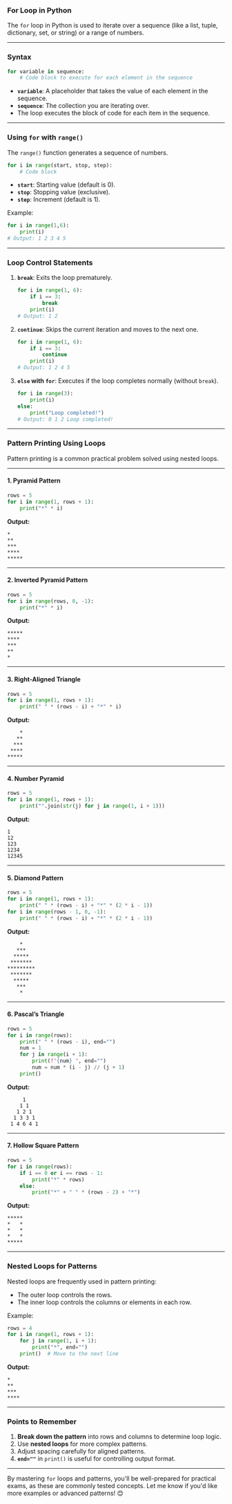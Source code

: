 ### **For Loop in Python**

The `for` loop in Python is used to iterate over a sequence (like a list, tuple, dictionary, set, or string) or a range of numbers.

---

### **Syntax**
```python
for variable in sequence:
    # Code block to execute for each element in the sequence
```

- **`variable`**: A placeholder that takes the value of each element in the sequence.
- **`sequence`**: The collection you are iterating over.
- The loop executes the block of code for each item in the sequence.

---

### **Using `for` with `range()`**
The `range()` function generates a sequence of numbers.
```python
for i in range(start, stop, step):
    # Code block
```

- **`start`**: Starting value (default is 0).
- **`stop`**: Stopping value (exclusive).
- **`step`**: Increment (default is 1).

Example:
```python
for i in range(1,6):
    print(i)
# Output: 1 2 3 4 5
```

---

### **Loop Control Statements**
1. **`break`**: Exits the loop prematurely.
   ```python
   for i in range(1, 6):
       if i == 3:
           break
       print(i)
   # Output: 1 2
   ```

2. **`continue`**: Skips the current iteration and moves to the next one.
   ```python
   for i in range(1, 6):
       if i == 3:
           continue
       print(i)
   # Output: 1 2 4 5
   ```

3. **`else` with `for`**: Executes if the loop completes normally (without `break`).
   ```python
   for i in range(3):
       print(i)
   else:
       print("Loop completed!")
   # Output: 0 1 2 Loop completed!
   ```

---

### **Pattern Printing Using Loops**
Pattern printing is a common practical problem solved using nested loops.

---

#### **1. Pyramid Pattern**
```python
rows = 5
for i in range(1, rows + 1):
    print("*" * i)
```
**Output:**
```
*
**
***
****
*****
```

---

#### **2. Inverted Pyramid Pattern**
```python
rows = 5
for i in range(rows, 0, -1):
    print("*" * i)
```
**Output:**
```
*****
****
***
**
*
```

---

#### **3. Right-Aligned Triangle**
```python
rows = 5
for i in range(1, rows + 1):
    print(" " * (rows - i) + "*" * i)
```
**Output:**
```
    *
   **
  ***
 ****
*****
```

---

#### **4. Number Pyramid**
```python
rows = 5
for i in range(1, rows + 1):
    print("".join(str(j) for j in range(1, i + 1)))
```
**Output:**
```
1
12
123
1234
12345
```

---

#### **5. Diamond Pattern**
```python
rows = 5
for i in range(1, rows + 1):
    print(" " * (rows - i) + "*" * (2 * i - 1))
for i in range(rows - 1, 0, -1):
    print(" " * (rows - i) + "*" * (2 * i - 1))
```
**Output:**
```
    *
   ***
  *****
 *******
*********
 *******
  *****
   ***
    *
```

---

#### **6. Pascal’s Triangle**
```python
rows = 5
for i in range(rows):
    print(" " * (rows - i), end="")
    num = 1
    for j in range(i + 1):
        print(f"{num} ", end="")
        num = num * (i - j) // (j + 1)
    print()
```
**Output:**
```
     1 
    1 1 
   1 2 1 
  1 3 3 1 
 1 4 6 4 1 
```

---

#### **7. Hollow Square Pattern**
```python
rows = 5
for i in range(rows):
    if i == 0 or i == rows - 1:
        print("*" * rows)
    else:
        print("*" + " " * (rows - 2) + "*")
```
**Output:**
```
*****
*   *
*   *
*   *
*****
```

---

### **Nested Loops for Patterns**
Nested loops are frequently used in pattern printing:
- The outer loop controls the rows.
- The inner loop controls the columns or elements in each row.

Example:
```python
rows = 4
for i in range(1, rows + 1):
    for j in range(1, i + 1):
        print("*", end="")
    print()  # Move to the next line
```
**Output:**
```
*
**
***
****
```

---

### **Points to Remember**
1. **Break down the pattern** into rows and columns to determine loop logic.
2. Use **nested loops** for more complex patterns.
3. Adjust spacing carefully for aligned patterns.
4. **`end=""`** in `print()` is useful for controlling output format.

---

By mastering `for` loops and patterns, you'll be well-prepared for practical exams, as these are commonly tested concepts. Let me know if you'd like more examples or advanced patterns! 😊